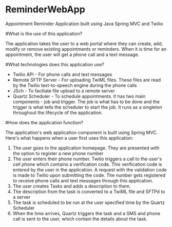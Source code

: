 # ReminderWebApp
Appointment Reminder Application built using Java Spring MVC and Twilio

#What is the use of this application?

The application takes the user to a web portal where they can create, add, modify or remove existing appointments or reminders. 
When it is time for an appointment, the user will get a phone call and a text message.

#What technologies does this application use?
* Twilio API - For phone calls and text messages
* Remote SFTP Server - For uploading TwiML files. These files are read by the Twilio text-to-speech engine during the phone calls
* JSch - To faciliate file upload to a remote server
* Quartz Scheduler - To schedule appointments. It has two main components - job and trigger. The job is what has to be done and the 
  trigger is what tells the scheduler to start the job. It runs as a singleton throughout the lifecycle of the application.

#How does the application function?

The application's web application component is built using Spring MVC. Here's what happens when a user first uses this application:
1. The user goes to the application homepage. They are presented with the option to register a new phone number
2. The user enters their phone number. Twilio triggers a call to the user's cell phone which contains a verification code.
  This verification code is entered by the user in the application. A request with the validation code is made to Twilio upon submitting the code. 
  The number gets registered to receive phone calls and text messages through this application.
3. The user creates Tasks and adds a description to them.
4. The description from the task is converted to a TwiML file and SFTPd to a server
5. The task is scheduled to be run at the user specified time by the Quartz Scheduler
6. When the time arrives, Quartz triggers the task and a SMS and phone call is sent to the user, which contain the details about the task.


